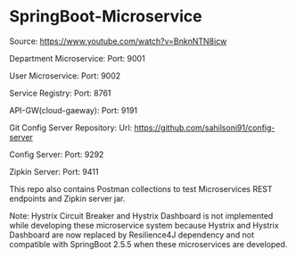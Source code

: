 # SpringBoot-Microservice

Source: https://www.youtube.com/watch?v=BnknNTN8icw

Department Microservice:
	Port: 9001

User Microservice:
	Port: 9002

Service Registry:
	Port: 8761

API-GW(cloud-gaeway):
	Port: 9191

Git Config Server Repository:
	Url: https://github.com/sahilsoni91/config-server

Config Server:
	Port: 9292

Zipkin Server:
	Port: 9411

This repo also contains Postman collections to test Microservices REST endpoints and Zipkin server jar.

Note: Hystrix Circuit Breaker and Hystrix Dashboard is not implemented while developing these microservice system because Hystrix and Hystrix Dashboard are now replaced by Resilience4J dependency and not compatible with SpringBoot 2.5.5 when these microservices are developed.
